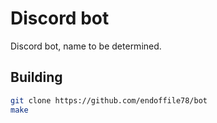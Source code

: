 # Discord bot

Discord bot, name to be determined.

## Building

```sh
git clone https://github.com/endoffile78/bot
make
```
